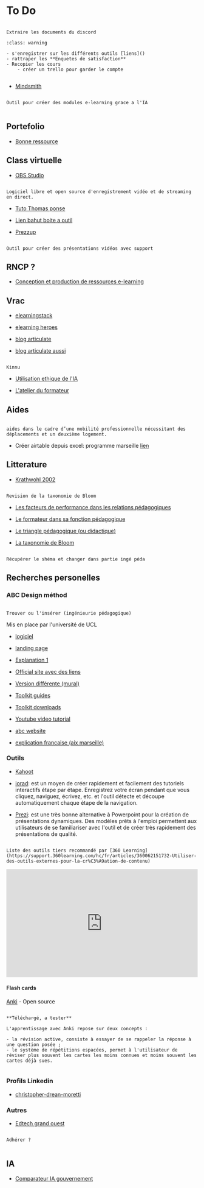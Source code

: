 # To Do

```{note}

Extraire les documents du discord

```

```{admonition} A faire
:class: warning

- s'enregistrer sur les différents outils [liens]()
- rattraper les **Enquetes de satisfaction**
- Recopier les cours
    - créer un trello pour garder le compte 


```



- [Mindsmith](https://www.mindsmith.ai/)

```{note}

Outil pour créer des modules e-learning grace a l'IA


```


## Portefolio

- [Bonne ressource](https://www.dropbox.com/scl/fi/dk2zt2u8iw2y5kxh02rze/CONSTRUIRE-SON-PORTFOLIO.pdf?rlkey=4lwx78y0ypkwyfvup27wyan0p&e=3&dl=0)


## Class virtuelle



- [OBS Studio](https://obsproject.com/fr)

```{note}

Logiciel libre et open source d'enregistrement vidéo et de streaming en direct.

```

- [Tuto Thomas ponse](https://www.youtube.com/watch?time_continue=200&v=qIhidJMpURw&embeds_referring_euri=https%3A%2F%2Fle-bahut-lyon.notion.site%2F&source_ve_path=MzY4NDIsMjg2NjY)

- [Lien bahut boite a outil](https://le-bahut-lyon.notion.site/Boite-outils-Set-up-Classe-Virtuelle-e13f7cf488514851a7b26e07a9cb685f)

- [Prezzup](https://www.artean.io/)

```{note}

Outil pour créer des présentations vidéos avec support

```

## RNCP ?

- [Conception et production de ressources e-learning](https://www.francecompetences.fr/recherche/rs/5518/)


## Vrac


- [elearningstack](https://elearningstack.com/)

- [elearning heroes](https://community.articulate.com/)

- [blog articulate](https://blogs.articulate.com/les-essentiels-du-elearning/7-conseils-pour-rediger-des-scenarios-e-learning-efficaces/)

- [blog articulate aussi](https://blogs.articulate.com/les-essentiels-du-elearning/author/alamotte/page/3/)

```{note}

Kinnu

```

- [Utilisation ethique de l'IA](https://oer.uclouvain.be/jspui/bitstream/20.500.12279/1089.3/6/CahierLLL_IAG_OKOER.pdf)


- [L'atelier du formateur](https://latelierduformateur.fr/module-en-ligne-agir-pour-un-numerique-responsable/)

## Aides

```{admonition}  financières

aides dans le cadre d’une mobilité professionnelle nécessitant des déplacements et un deuxième logement.

```


- Créer airtable depuis excel: programme marseille [lien](https://docs.google.com/spreadsheets/d/1JeTSwUaqVX8dfh_8ebiFpvHIX15YmjE5tQih1u9Pzgs/edit?gid=825431636#gid=825431636)


## Litterature

- [Krathwohl 2002](https://sci-hub.arizonastockbroker.com/10.2307/1477405)

```{note}

Revision de la taxonomie de Bloom

```

- [Les facteurs de performance dans les relations pédagogiques](https://tpdemain.com/module/les-facteurs-de-performances-dans-les-relations-pedagogiques/)
- [Le formateur dans sa fonction pédagogique](https://tpdemain.com/module/le-formateur-dans-sa-fonction-pedagogique/)
- [Le triangle pédagogique (ou didactique)](https://tpdemain.com/module/le-triangle-pedagogique-ou-didactique/)



- [La taxonomie de Bloom](https://tpdemain.com/module/la-taxonomie-de-bloom/)

```{note}

Récupérer le shéma et changer dans partie ingé péda

```


## Recherches personelles

### ABC Design méthod

```{note}

Trouver ou l'insérer (ingénieurie pédagogique)

```

Mis en place par l'université de UCL

- [logiciel](https://www.ucl.ac.uk/learning-designer/viewer.php?uri=)
- [landing page](https://www.ucl.ac.uk/learning-designer/)

- [Explanation 1](https://blogs.ucl.ac.uk/abc-ld/home/online-abc/)

- [Official site avec des liens](https://abc-ld.org/online-abc-ld/)


- [Version différente (mural)](https://mural.co/pricing)

- [Toolkit guides](https://abc-ld.org/abc-learning-design-toolkit-2020/)

- [Toolkit downloads](https://abc-ld.org/download-abc/)

- [Youtube video tutorial](https://www.youtube.com/watch?v=4pnv_sFT8pQ)

- [abc website](https://abc-ld.org/)

- [explication francaise (aix marseille)](https://www.pedagogie.ac-aix-marseille.fr/jcms/c_11193616/en/scenariser-sa-formation-un-kit-et-une-methode-de-scenarisation-a-la-carte)



### Outils

- [Kahoot]()

- [iorad](): est un moyen de créer rapidement et facilement des tutoriels interactifs étape par étape. Enregistrez votre écran pendant que vous cliquez, naviguez, écrivez, etc. et l'outil détecte et découpe automatiquement chaque étape de la navigation.

- [Prezi](): est une très bonne alternative à Powerpoint pour la création de présentations dynamiques. Des modèles prêts à l'emploi permettent aux utilisateurs de se familiariser avec l'outil et de créer très rapidement des présentations de qualité. 


```{note}

Liste des outils tiers recommandé par [360 Learning](https://support.360learning.com/hc/fr/articles/360062151732-Utiliser-des-outils-externes-pour-la-cr%C3%A9ation-de-contenu)

```


<div style="width: 100%;"><div style="position: relative; padding-bottom: 56.25%; padding-top: 0; height: 0;"><iframe title="Auteur #2 / Les objectifs pédagogiques" frameborder="0" width="1200px" height="675px" style="position: absolute; top: 0; left: 0; width: 100%; height: 100%;" src="https://view.genially.com/645d0cd4331c1f0012e8e9cb" type="text/html" allowscriptaccess="always" allowfullscreen="true" scrolling="yes" allownetworking="all"></iframe> </div> </div>


#### Flash cards 


[Anki](https://apps.ankiweb.net/) - Open source

```{note}

**Téléchargé, a tester**

L'apprentissage avec Anki repose sur deux concepts :

- la révision active, consiste à essayer de se rappeler la réponse à une question posée ;
- le système de répétitions espacées, permet à l'utilisateur de réviser plus souvent les cartes les moins connues et moins souvent les cartes déjà sues.


```


### Profils Linkedin

- [christopher-drean-moretti](https://www.linkedin.com/in/christopher-drean-moretti/recent-activity/documents/)



### Autres

- [Edtech grand ouest](https://edtechgrandouest.fr/jadhere/)

```{note}

Adhérer ?


```

## IA

- [Comparateur IA gouvernement](https://www.comparia.beta.gouv.fr/)